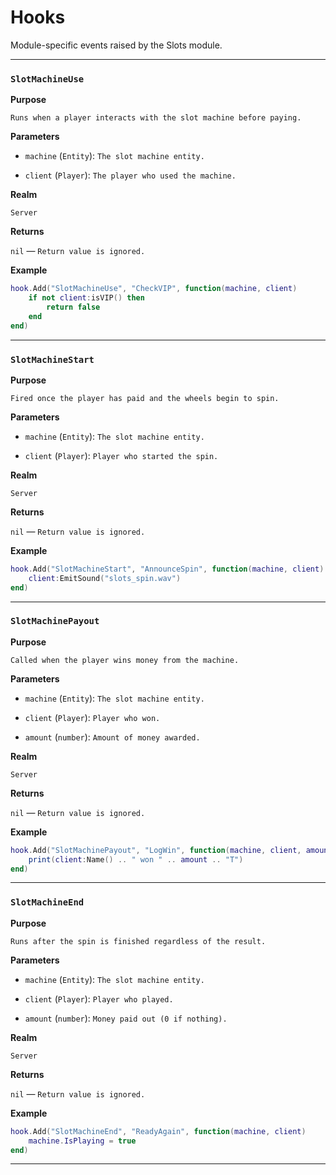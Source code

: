 # Hooks

Module-specific events raised by the Slots module.

---

### `SlotMachineUse`

**Purpose**

`Runs when a player interacts with the slot machine before paying.`

**Parameters**

* `machine` (`Entity`): `The slot machine entity.`

* `client` (`Player`): `The player who used the machine.`

**Realm**

`Server`

**Returns**

`nil` — `Return value is ignored.`

**Example**

```lua
hook.Add("SlotMachineUse", "CheckVIP", function(machine, client)
    if not client:isVIP() then
        return false
    end
end)
```

---

### `SlotMachineStart`

**Purpose**

`Fired once the player has paid and the wheels begin to spin.`

**Parameters**

* `machine` (`Entity`): `The slot machine entity.`

* `client` (`Player`): `Player who started the spin.`

**Realm**

`Server`

**Returns**

`nil` — `Return value is ignored.`

**Example**

```lua
hook.Add("SlotMachineStart", "AnnounceSpin", function(machine, client)
    client:EmitSound("slots_spin.wav")
end)
```

---

### `SlotMachinePayout`

**Purpose**

`Called when the player wins money from the machine.`

**Parameters**

* `machine` (`Entity`): `The slot machine entity.`

* `client` (`Player`): `Player who won.`

* `amount` (`number`): `Amount of money awarded.`

**Realm**

`Server`

**Returns**

`nil` — `Return value is ignored.`

**Example**

```lua
hook.Add("SlotMachinePayout", "LogWin", function(machine, client, amount)
    print(client:Name() .. " won " .. amount .. "T")
end)
```

---

### `SlotMachineEnd`

**Purpose**

`Runs after the spin is finished regardless of the result.`

**Parameters**

* `machine` (`Entity`): `The slot machine entity.`

* `client` (`Player`): `Player who played.`

* `amount` (`number`): `Money paid out (0 if nothing).`

**Realm**

`Server`

**Returns**

`nil` — `Return value is ignored.`

**Example**

```lua
hook.Add("SlotMachineEnd", "ReadyAgain", function(machine, client)
    machine.IsPlaying = true
end)
```

---

